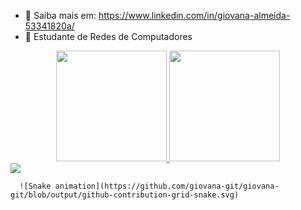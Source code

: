 * :eyes: Saiba mais em: https://www.linkedin.com/in/giovana-almeida-53341820a/ 
* :book: Estudante de Redes de Computadores

<div align="center">
  <a href="https://github.com/giovana-git">
  <img height="177em" src="https://github-readme-stats.vercel.app/api?username=giovana-git&show_icons=true&theme=dark&include_all_commits=true&count_private=true"/>
  <img height="177em" src="https://github-readme-stats.vercel.app/api/top-langs/?username=giovana-git&layout=compact&langs_count=7&theme=dark"/>
</div>
  
  <div>
  <a href="https://www.linkedin.com/in/giovana-almeida-53341820a/" target="_blank"><img src="https://img.shields.io/badge/-LinkedIn-%230077B5?style=for-the-badge&logo=linkedin&logoColor=white" target="_blank"></a> 
    
      ![Snake animation](https://github.com/giovana-git/giovana-git/blob/output/github-contribution-grid-snake.svg)
</div>

